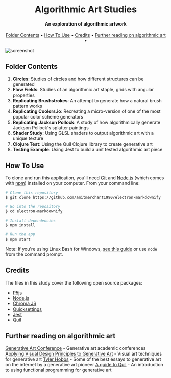 <h1 align="center">
  Algorithmic Art Studies
</h1>

<h4 align="center">An exploration of algorithmic artwork</h4>

<p align="center">
  <a href="#key-features">Folder Contents</a> •
  <a href="#how-to-use">How To Use</a> •
  <a href="#download">Credits</a> •
  <a href="#credits">Further reading on algorithmic art</a> •
</p>

![screenshot](https://cdn.shopify.com/s/files/1/1622/4127/files/081220_soundwave_2_1024x1024.jpg?v=1597864810)

## Folder Contents

1. **Circles**: Studies of circles and how different structures can be generated
2. **Flow Fields**: Studies of an algorithmic art staple, grids with angular properties
3. **Replicating Brushstrokes**: An attempt to generate how a natural brush pattern works
4. **Replicating Coolors.io**: Recreating a micro-version of one of the most popular color scheme generators
5. **Replicating Jackson Pollock**: A study of how algorithmically generate Jackson Pollock's splatter paintings
6. **Shader Study**: Using GLSL shaders to output algorithmic art with a unique texture
7. **Clojure Test**: Using the Quil Clojure library to create generative art
8. **Testing Example**: Using Jest to build a unit tested algorithmic art piece

## How To Use

To clone and run this application, you'll need [Git](https://git-scm.com) and [Node.js](https://nodejs.org/en/download/) (which comes with [npm](http://npmjs.com)) installed on your computer. From your command line:

```bash
# Clone this repository
$ git clone https://github.com/amitmerchant1990/electron-markdownify

# Go into the repository
$ cd electron-markdownify

# Install dependencies
$ npm install

# Run the app
$ npm start
```

Note: If you're using Linux Bash for Windows, [see this guide](https://www.howtogeek.com/261575/how-to-run-graphical-linux-desktop-applications-from-windows-10s-bash-shell/) or use `node` from the command prompt.

## Credits

The files in this study cover the following open source packages:

- [P5js](https://p5js.org/)
- [Node.js](https://nodejs.org/)
- [Chroma JS](https://gka.github.io/chroma.js/)
- [Quicksettings](https://github.com/bit101/quicksettings)
- [Jest](https://jestjs.io/)
- [Quil](https://github.com/quil/quil)

## Further reading on algorithmic art

[Generative Art Conference](http://www.generativeart.com/) - Generative art academic conferences  
[Applying Visual Design Principles to Generative Art](https://www.dirtalleydesign.com/blogs/news/visual-design-and-generative-art) - Visual art techniques for generative art
[Tyler Hobbs](https://tylerxhobbs.com/essays) - Some of the best essays to generative art on the internet by a generative art pioneer
[A guide to Quil](https://landofquil.clojureverse.org/) - An introduction to using functional programming for generative art  
